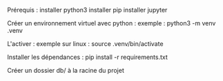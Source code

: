 Prérequis : 
    installer python3
    installer pip
    installer jupyter
    
Créer un environnement virtuel avec python :
    exemple : python3 -m venv .venv

L'activer :
    exemple sur linux : source .venv/bin/activate

Installer les dépendances :
    pip install -r requirements.txt

Créer un dossier db/ à la racine du projet

